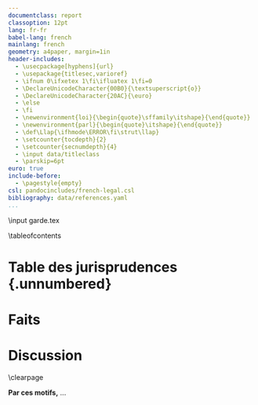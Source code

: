 ```yaml
---
documentclass: report
classoption: 12pt
lang: fr-fr
babel-lang: french
mainlang: french
geometry: a4paper, margin=1in
header-includes:
  - \usecpackage[hyphens]{url}
  - \usepackage{titlesec,varioref}
  - \ifnum 0\ifxetex 1\fi\ifluatex 1\fi=0 
  - \DeclareUnicodeCharacter{00B0}{\textsuperscript{o}}
  - \DeclareUnicodeCharacter{20AC}{\euro}
  - \else 
  - \fi
  - \newenvironment{loi}{\begin{quote}\sffamily\itshape}{\end{quote}}
  - \newenvironment{parl}{\begin{quote}\itshape}{\end{quote}}
  - \def\Llap{\ifhmode\ERROR\fi\strut\llap}
  - \setcounter{tocdepth}{2}
  - \setcounter{secnumdepth}{4}
  - \input data/titleclass
  - \parskip=6pt
euro: true
include-before:
  - \pagestyle{empty}
csl: pandocincludes/french-legal.csl
bibliography: data/references.yaml
...
```


<!-- Page de garde LaTeX -->
\input garde.tex

\tableofcontents

# Table des jurisprudences {.unnumbered}

<div id="refs"></div>

# Faits

# Discussion

\clearpage

**Par ces motifs,** ...

